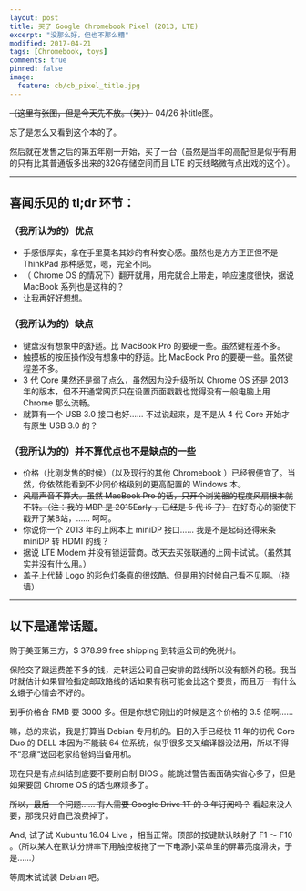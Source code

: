 ```yaml
---
layout: post
title: 买了 Google Chromebook Pixel (2013, LTE)
excerpt: "没那么好，但也不那么糟"
modified: 2017-04-21
tags: [Chromebook, toys]
comments: true
pinned: false
image:
  feature: cb/cb_pixel_title.jpg
---
```


~~（这里有张图，但是今天先不放。（笑））~~ 04/26 补title图。

忘了是怎么又看到这个本的了。

然后就在发售之后的第五年刚一开始，买了一台（虽然是当年的高配但是似乎有用的只有比其普通版多出来的32G存储空间而且 LTE 的天线略微有点出戏的这个）。

----

## 喜闻乐见的 tl;dr 环节：

### （我所认为的）优点

* 手感很厚实，拿在手里莫名其妙的有种安心感。虽然也是方方正正但不是 ThinkPad 那种感觉，嗯，完全不同。
* （ Chrome OS 的情况下）翻开就用，用完就合上带走，响应速度很快，据说 MacBook 系列也是这样的？
* 让我再好好想想。

### （我所认为的）缺点

* 键盘没有想象中的舒适。比 MacBook Pro 的要硬一些。虽然键程差不多。
* 触摸板的按压操作没有想象中的舒适。比 MacBook Pro 的要硬一些。虽然键程差不多。
* 3 代 Core 果然还是弱了点么，虽然因为没升级所以 Chrome OS 还是 2013 年的版本，但不开通常网页只在设置页面戳戳也觉得没有一般电脑上用 Chrome 那么流畅。
* 就算有一个 USB 3.0 接口也好…… 不过说起来，是不是从 4 代 Core 开始才有原生 USB 3.0 的？

### （我所认为的）并不算优点也不是缺点的一些

* 价格（比刚发售的时候）（以及现行的其他 Chromebook ）已经很便宜了。当然，你依然能看到不少同价格级别的更高配置的 Windows 本。
* ~~风扇声音不算大。虽然 MacBook Pro 的话，只开个浏览器的程度风扇根本就不转。（注：我的 MBP 是 2015Early ，已经是 5 代 i5 了）~~ 在好奇心的驱使下戳开了某B站，…… 呵呵。
* 你说你一个 2013 年的上网本上 miniDP 接口…… 我是不是起码还得来条 miniDP 转 HDMI 的线？
* 据说 LTE Modem 并没有锁运营商。改天去买张联通的上网卡试试。（虽然其实并没有什么用。）
* 盖子上代替 Logo 的彩色灯条真的很炫酷。但是用的时候自己看不见啊。（挠墙）

----

## 以下是通常话题。

购于美亚第三方，$ 378.99 free shipping 到转运公司的免税州。

保险交了跟运费差不多的钱，走转运公司自己安排的路线所以没有额外的税。我当时就估计如果冒险指定邮政路线的话如果有税可能会比这个要贵，而且万一有什么幺蛾子心情会不好的。

到手价格合 RMB 要 3000 多。但是你想它刚出的时候是这个价格的 3.5 倍啊……

嘛，总的来说，我是打算当 Debian 专用机的。旧的入手已经快 11 年的初代 Core Duo 的 DELL 本因为不能装 64 位系统，似乎很多交叉编译器没法用，所以不得不“忍痛”送回老家给爸妈当备用机。

现在只是有点纠结到底要不要刷自制 BIOS 。能跳过警告画面确实省心多了，但是如果要回 Chrome OS 的话也麻烦多了。

~~所以，最后一个问题…… 有人需要 Google Drive 1T 的 3 年订阅吗？~~ 看起来没人要，那我只好自己浪费掉了。

And, 试了试 Xubuntu 16.04 Live ，相当正常。顶部的按键默认映射了 F1 ～ F10 。（所以某人在默认分辨率下用触控板拖了一下电源小菜单里的屏幕亮度滑块，于是……）

等周末试试装 Debian 吧。